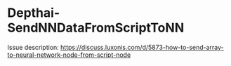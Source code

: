 # Depthai-SendNNDataFromScriptToNN
Issue description: https://discuss.luxonis.com/d/5873-how-to-send-array-to-neural-network-node-from-script-node
